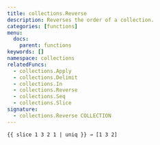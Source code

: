 ```yaml
---
title: collections.Reverse
description: Reverses the order of a collection.
categories: [functions]
menu:
  docs:
    parent: functions
keywords: []
namespace: collections
relatedFuncs:
  - collections.Apply
  - collections.Delimit
  - collections.In
  - collections.Reverse
  - collections.Seq
  - collections.Slice
signature:
  - collections.Reverse COLLECTION
---
```



```go-html-template
{{ slice 1 3 2 1 | uniq }} → [1 3 2]
```
